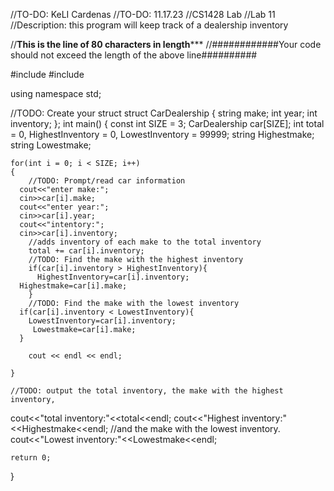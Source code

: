 //TO-DO: KeLI Cardenas
//TO-DO: 11.17.23
//CS1428 Lab
//Lab 11
//Description: this program will keep track of a dealership inventory

//****************This is the line of 80 characters in length*******************
//############Your code should not exceed the length of the above line##########


#include <iostream>
#include <iomanip>

using namespace std;

//TODO: Create your struct
struct CarDealership {
string make;
int year;
int inventory;
};
int main()
{
    const int SIZE = 3;
    CarDealership car[SIZE];
    int total = 0,
        HighestInventory = 0,
        LowestInventory = 99999;
  string Highestmake;
  string Lowestmake;

    for(int i = 0; i < SIZE; i++)
    {
        //TODO: Prompt/read car information
      cout<<"enter make:";
      cin>>car[i].make;
      cout<<"enter year:";
      cin>>car[i].year;
      cout<<"intentory:";
      cin>>car[i].inventory;
        //adds inventory of each make to the total inventory
        total += car[i].inventory;
        //TODO: Find the make with the highest inventory
        if(car[i].inventory > HighestInventory){
          HighestInventory=car[i].inventory;
      Highestmake=car[i].make;
        }
        //TODO: Find the make with the lowest inventory
      if(car[i].inventory < LowestInventory){
        LowestInventory=car[i].inventory;
         Lowestmake=car[i].make;
      }

        cout << endl << endl;
        
    }

    //TODO: output the total inventory, the make with the highest inventory,
  cout<<"total inventory:"<<total<<endl;
  cout<<"Highest inventory:"<<Highestmake<<endl;
    //and the make with the lowest inventory.
  cout<<"Lowest inventory:"<<Lowestmake<<endl;

    return 0;
}
